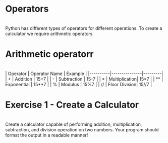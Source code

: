 # Operators
<br>
Python has different types of operators for different operations. To create a calculator we require arithmetic operators.

# Arithmetic operatorr
<br>
| Operator | Operator Name | Example |
|----------|---------------|---------|
|     +    | Addition      |  15+7   |
|     -    | Subtraction   |  15-7   |
|     *    | Multiplication|  15*7   |
|     **   | Exponential   |  15**7  |
|     %    | Modulus       |  15%7   |
|     //   | Floor Division|  15//7  |

# Exercise 1 - Create a Calculator
<br>
Create a calculator capable of performing addition, multiplication, subtraction, and division operation on two numbers. Your program should format the output in a readable manner!